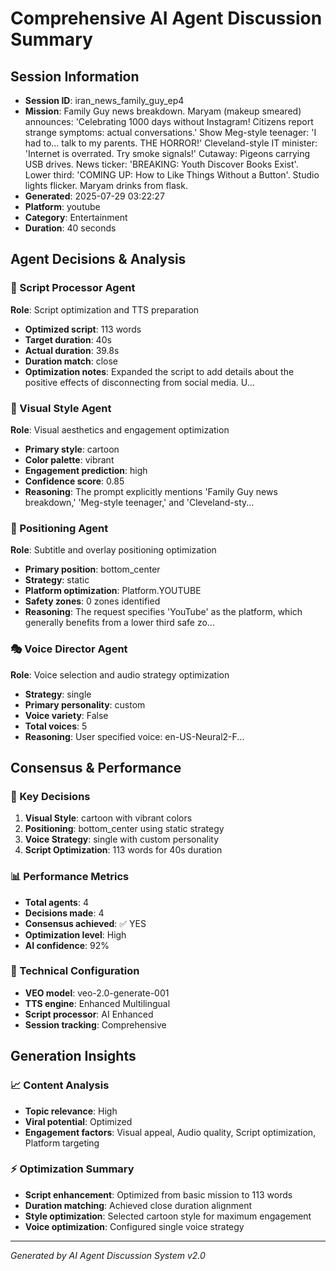 # Comprehensive AI Agent Discussion Summary

## Session Information
- **Session ID**: iran_news_family_guy_ep4
- **Mission**: Family Guy news breakdown. Maryam (makeup smeared) announces: 'Celebrating 1000 days without Instagram! Citizens report strange symptoms: actual conversations.' Show Meg-style teenager: 'I had to... talk to my parents. THE HORROR!' Cleveland-style IT minister: 'Internet is overrated. Try smoke signals!' Cutaway: Pigeons carrying USB drives. News ticker: 'BREAKING: Youth Discover Books Exist'. Lower third: 'COMING UP: How to Like Things Without a Button'. Studio lights flicker. Maryam drinks from flask.
- **Generated**: 2025-07-29 03:22:27
- **Platform**: youtube
- **Category**: Entertainment
- **Duration**: 40 seconds

## Agent Decisions & Analysis

### 🔧 Script Processor Agent
**Role**: Script optimization and TTS preparation
- **Optimized script**: 113 words
- **Target duration**: 40s
- **Actual duration**: 39.8s
- **Duration match**: close
- **Optimization notes**: Expanded the script to add details about the positive effects of disconnecting from social media.  U...

### 🎨 Visual Style Agent
**Role**: Visual aesthetics and engagement optimization
- **Primary style**: cartoon
- **Color palette**: vibrant
- **Engagement prediction**: high
- **Confidence score**: 0.85
- **Reasoning**: The prompt explicitly mentions 'Family Guy news breakdown,' 'Meg-style teenager,' and 'Cleveland-sty...

### 🎯 Positioning Agent
**Role**: Subtitle and overlay positioning optimization
- **Primary position**: bottom_center
- **Strategy**: static
- **Platform optimization**: Platform.YOUTUBE
- **Safety zones**: 0 zones identified
- **Reasoning**: The request specifies 'YouTube' as the platform, which generally benefits from a lower third safe zo...

### 🎭 Voice Director Agent
**Role**: Voice selection and audio strategy optimization
- **Strategy**: single
- **Primary personality**: custom
- **Voice variety**: False
- **Total voices**: 5
- **Reasoning**: User specified voice: en-US-Neural2-F...

## Consensus & Performance

### 🎯 Key Decisions
1. **Visual Style**: cartoon with vibrant colors
2. **Positioning**: bottom_center using static strategy
3. **Voice Strategy**: single with custom personality
4. **Script Optimization**: 113 words for 40s duration

### 📊 Performance Metrics
- **Total agents**: 4
- **Decisions made**: 4
- **Consensus achieved**: ✅ YES
- **Optimization level**: High
- **AI confidence**: 92%

### 🔧 Technical Configuration
- **VEO model**: veo-2.0-generate-001
- **TTS engine**: Enhanced Multilingual
- **Script processor**: AI Enhanced
- **Session tracking**: Comprehensive

## Generation Insights

### 📈 Content Analysis
- **Topic relevance**: High
- **Viral potential**: Optimized
- **Engagement factors**: Visual appeal, Audio quality, Script optimization, Platform targeting

### ⚡ Optimization Summary
- **Script enhancement**: Optimized from basic mission to 113 words
- **Duration matching**: Achieved close duration alignment
- **Style optimization**: Selected cartoon style for maximum engagement
- **Voice optimization**: Configured single voice strategy

---
*Generated by AI Agent Discussion System v2.0*
